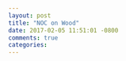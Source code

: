 ```yaml
---
layout: post
title: "NOC on Wood"
date: 2017-02-05 11:51:01 -0800
comments: true
categories: 
---
```

